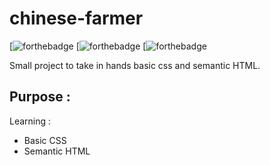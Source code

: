 # chinese-farmer
[![forthebadge](https://forthebadge.com/images/badges/uses-html.svg)
[![forthebadge](https://forthebadge.com/images/badges/uses-css.svg)
[![forthebadge](https://forthebadge.com/images/badges/0-percent-optimized.svg)

Small project to take in hands basic css and semantic HTML. 

## Purpose : 
Learning : 
* Basic CSS
* Semantic HTML
